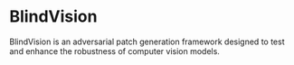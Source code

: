 # BlindVision
BlindVision is an adversarial patch generation framework designed to test and enhance the robustness of computer vision models.
